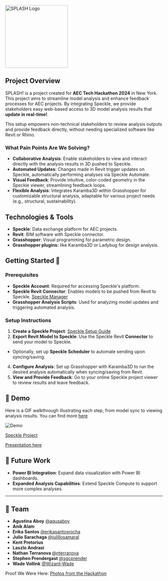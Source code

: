 <a href="https://github.com/team-speckle-automation/SPLASH">
    <img src="https://github.com/team-speckle-automation/SPLASH/blob/main/Assets/Splash_logo.png" alt="SPLASH Logo" width="200" height="200">
</a>

## Project Overview
SPLASH! is a project created for **AEC Tech Hackathon 2024** in New York.
This project aims to streamline model analysis and enhance feedback processes for AEC projects. By integrating Speckle, we provide stakeholders easy web-based access to 3D model analysis results that **update in real-time!**.

This setup empowers non-technical stakeholders to review analysis outputs and provide feedback directly, without needing specialized software like Revit or Rhino.
### What Pain Points Are We Solving?
- **Collaborative Analysis**: Enable stakeholders to view and interact directly with the analysis results in 3D pushed to Speckle.
- **Automated Updates**: Changes made in Revit trigger updates on Speckle, automatically performing analyses via Speckle Automate.
- **Visual Feedback**: Provide intuitive, color-coded geometry in the Speckle viewer, streamlining feedback loops.
- **Flexible Analysis**: Integrates Karamba3D within Grasshopper for customizable structural analysis, adaptable for various project needs (e.g., structural, sustainability).
## Technologies & Tools
- **Speckle**: Data exchange platform for AEC projects.
- **Revit**: BIM software with Speckle connector.
- **Grasshopper**: Visual programming for parametric design.
- **Grasshopper plugins:** like Karamba3D or Ladybug for design analysis.
## Getting Started :rocket:
### Prerequisites
   - **Speckle Account**: Required for accessing Speckle's platform.
   - **Speckle Revit Connector**: Enables models to be pushed from Revit to Speckle. [Speckle Manager](https://speckle.guide/#speckle-manager)
   - **Grasshopper Analysis Scripts**: Used for analyzing model updates and triggering automated analysis.

### Setup Instructions
1. **Create a Speckle Project**: [Speckle Setup Guide](https://speckle.guide/workspaces/projects.html)
2. **Export Revit Model to Speckle**: Use the Speckle Revit **Connector** to send your model to Speckle.
  - Optionally, set up **Speckle Scheduler** to automate sending upon syncing/saving.
4. **Configure Analysis**: Set up Grasshopper with Karamba3D to run the desired analysis automatically when syncing/saving from Revit.
5. **View and Provide Feedback**: Go to your online Speckle project viewer to review results and leave feedback.
## :movie_camera: Demo
Here is a GIF walkthrough illustrating each step, from model sync to viewing analysis results. You can find more [here](https://github.com/team-speckle-automation/SPLASH/tree/main/Demos)

![Demo](https://github.com/team-speckle-automation/SPLASH/blob/main/Demos/Speckle_Composite_Analysis.gif)

[Speckle Project](https://app.speckle.systems/projects/0a088653cb/models/05fb82a423)

[Presentation here](link_to_slides)
## :crystal_ball: Future Work
- **Power BI Integration**: Expand data visualization with Power BI dashboards.
- **Expanded Analysis Capabilities**: Extend Speckle Compute to support more complex analyses.
---
## :busts_in_silhouette: Team
   - **Agustina Aboy** [@agusaboy](https://github.com/agusaboy)
   - **Anik Alam** 
   - **Erika Santos** [@erikasantosrocha](https://github.com/erikasantosrocha)
   - **Julio Sarachaga** [@julillosamaral](https://github.com/ulillosamaral)
   - **Kent Pretorius** 
   - **Laszlo Andrasi**
   - **Nathan Terranova** [@nterranova](https://github.com/nterranova)
   - **Stephen Prendergast** [@sgcprender](https://github.com/sgcprender)
   - **Wade Vollink** [@Wizard-Wade](https://github.com/Wizard-Wade)

Proof We Were Here: [Photos from the Hackathon](https://github.com/team-speckle-automation/AECTech2024/tree/main/Photos)
